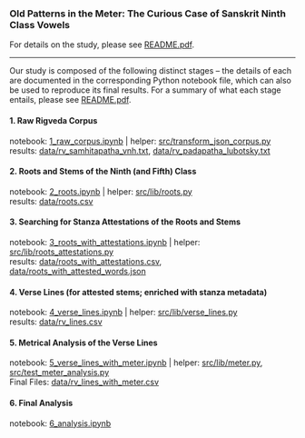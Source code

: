 ### Old Patterns in the Meter: The Curious Case of Sanskrit Ninth Class Vowels


For details on the study, please see [README.pdf](README.pdf).

---

Our study is composed of the following distinct stages – the details of each are documented in the corresponding Python notebook file, which can also be used to reproduce its final results. For a summary of what each stage entails, please see [README.pdf](README.pdf).


#### 1. Raw Rigveda Corpus

notebook: [1_raw_corpus.ipynb](1_raw_corpus.ipynb) | helper: [src/transform_json_corpus.py](src/transform_json_corpus.py)<br>
results: [data/rv_samhitapatha_vnh.txt](data/rv_samhitapatha_vnh.txt), [data/rv_padapatha_lubotsky.txt](data/rv_padapatha_lubotsky.txt)


#### 2. Roots and Stems of the Ninth (and Fifth) Class

notebook: [2_roots.ipynb](2_roots.ipynb) | helper: [src/lib/roots.py](src/lib/roots.py)<br>
results: [data/roots.csv](data/roots.csv)


#### 3. Searching for Stanza Attestations of the Roots and Stems

notebook: [3_roots_with_attestations.ipynb](3_roots_with_attestations.ipynb) | helper: [src/lib/roots_attestations.py](src/lib/roots_attestations.py)<br>
results: [data/roots_with_attestations.csv](data/roots_with_attestations.csv), [data/roots_with_attested_words.json](data/roots_with_attestations.csv)


#### 4. Verse Lines (for attested stems; enriched with stanza metadata)

notebook: [4_verse_lines.ipynb](4_verse_lines.ipynb) | helper: [src/lib/verse_lines.py](src/lib/verse_lines.py)<br>
results: [data/rv_lines.csv](data/rv_lines.csv)


#### 5. Metrical Analysis of the Verse Lines

notebook: [5_verse_lines_with_meter.ipynb](5_verse_lines_with_meter.ipynb) | helper: [src/lib/meter.py](src/lib/meter.py), [src/test_meter_analysis.py](src/test_meter_analysis.py)<br>
Final Files: [data/rv_lines_with_meter.csv](data/rv_lines_with_meter.csv)


#### 6. Final Analysis

notebook: [6_analysis.ipynb](6_analysis.ipynb)<br>
